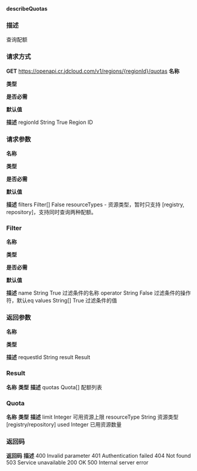 **describeQuotas**

### **描述**

查询配额

### **请求方式**

**GET** https://openapi.cr.jdcloud.com/v1/regions/{regionId}/quotas
**名称**
 
**类型**
 
**是否必需**
 
**默认值**
 
**描述** regionId String True  Region ID

### **请求参数**

**名称**
 
**类型**
 
**是否必需**
 
**默认值**
 
**描述** filters Filter[] False  resourceTypes - 资源类型，暂时只支持 [registry, repository]，支持同时查询两种配额。

### **Filter**

**名称**
 
**类型**
 
**是否必需**
 
**默认值**
 
**描述** name String True  过滤条件的名称 operator String False  过滤条件的操作符，默认eq values String[] True  过滤条件的值

### **返回参数**

**名称**
 
**类型**
 
**描述** requestId String result Result

### **Result**

**名称** **类型** **描述** quotas Quota[] 配额列表

### **Quota**

**名称** **类型** **描述** limit Integer 可用资源上限 resourceType String 资源类型 [registry/repository] used Integer 已用资源数量

### **返回码**

**返回码** **描述** 400 Invalid parameter 401 Authentication failed 404 Not found 503 Service unavailable 200 OK 500 Internal server error